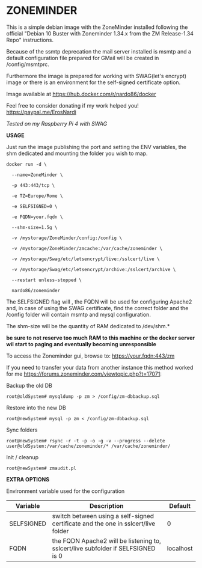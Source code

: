 # ZONEMINDER

This is a simple debian image with the ZoneMinder installed following the official "Debian 10 Buster with Zoneminder 1.34.x from the ZM Release-1.34 Repo" instructions.

Because of the ssmtp deprecation the mail server installed is msmtp and a default configuration file prepared for GMail will be created in /config/msmtprc.

Furthermore the image is prepared for working with SWAG(let's encrypt) image or there is an environment for the self-signed certificate option.

Image available at https://hub.docker.com/r/nardo86/docker

Feel free to consider donating if my work helped you! https://paypal.me/ErosNardi

_Tested on my Raspberry Pi 4 with SWAG_


**USAGE**

Just run the image publishing the port and setting the ENV variables, the shm dedicated and mounting the folder you wish to map.

`docker run -d \`

`  --name=ZoneMinder \`

`  -p 443:443/tcp \`

`  -e TZ=Europe/Rome \`

`  -e SELFSIGNED=0 \`

`  -e FQDN=your.fqdn \`

`  --shm-size=1.5g \`

`  -v /mystorage/ZoneMinder/config:/config \`

`  -v /mystorage/ZoneMinder/zmcache:/var/cache/zoneminder \`

`  -v /mystorage/Swag/etc/letsencrypt/live:/sslcert/live \`

`  -v /mystorage/Swag/etc/letsencrypt/archive:/sslcert/archive \`

`  --restart unless-stopped \`

`  nardo86/zoneminder`

The SELFSIGNED flag will , the FQDN will be used for configuring Apache2 and, in case of using the SWAG certificate, find the correct folder and the /config folder will contain msmtp and mysql configuration.

The shm-size will be the quantity of RAM dedicated to /dev/shm.*

**be sure to not reserve too much RAM to this machine or the docker server wil start to paging and eventually becoming unresponsible**

To access the Zoneminder gui, browse to: https://your.fqdn:443/zm

If you need to transfer your data from another instance this method worked for me https://forums.zoneminder.com/viewtopic.php?t=17071:

Backup the old DB

`root@oldSystem# mysqldump -p zm > /config/zm-dbbackup.sql`

Restore into the new DB

`root@newSystem# mysql -p zm < /config/zm-dbbackup.sql`

Sync folders

`root@newSystem# rsync -r -t -p -o -g -v --progress --delete user@oldSystem:/var/cache/zoneminder/* /var/cache/zoneminder/`

Init / cleanup

`root@newSystem# zmaudit.pl`


**EXTRA OPTIONS**

Environment variable used for the configuration

Variable|Description|Default
--------|-----------|-------
SELFSIGNED|switch between using a self-signed certificate and the one in sslcert/live folder|0
FQDN|the FQDN Apache2 will be listening to, sslcert/live subfolder if SELFSIGNED is 0 |localhost